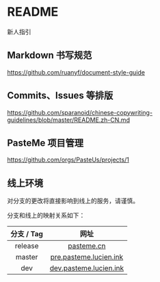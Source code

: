 # README

新人指引

## Markdown 书写规范

https://github.com/ruanyf/document-style-guide

## Commits、Issues 等排版

https://github.com/sparanoid/chinese-copywriting-guidelines/blob/master/README.zh-CN.md

## PasteMe 项目管理

https://github.com/orgs/PasteUs/projects/1

## 线上环境

对分支的更改将直接影响到线上的服务，请谨慎。

分支和线上的映射关系如下：

| 分支 / Tag | 网址 |
| :---: | :---: |
| release | [pasteme.cn](https://pasteme.cn) |
| master | [pre.pasteme.lucien.ink](http://pre.pasteme.lucien.ink) |
| dev | [dev.pasteme.lucien.ink](http://dev.pasteme.lucien.ink) |
